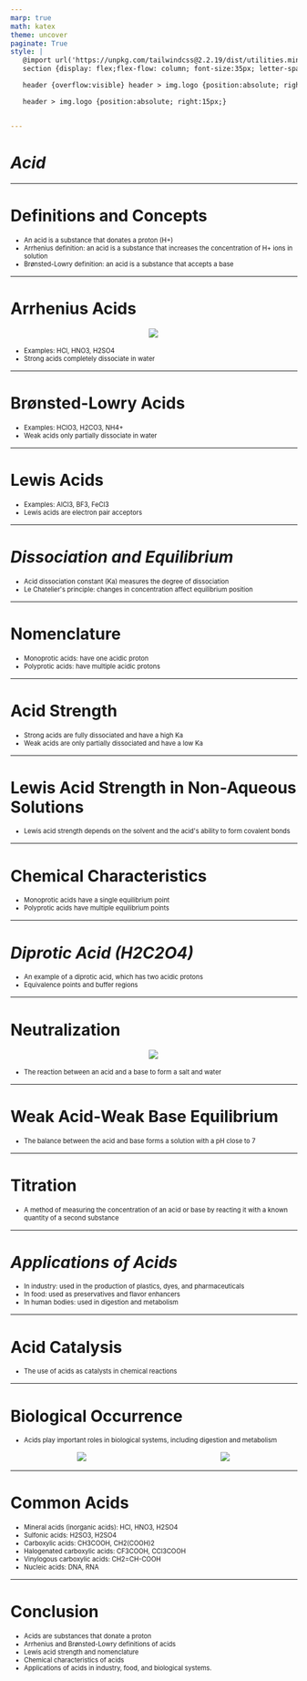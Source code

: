 ```yaml
---
marp: true
math: katex
theme: uncover
paginate: True
style: |
   @import url('https://unpkg.com/tailwindcss@2.2.19/dist/utilities.min.css');
   section {display: flex;flex-flow: column; font-size:35px; letter-spacing:1.4px;}

   header {overflow:visible} header > img.logo {position:absolute; right:15px;}

   header > img.logo {position:absolute; right:15px;}


---
```

<!-- backgroundImage: url('backgrounds/aaabstract (13).png') -->
<!-- _class: lead -->

 # _Acid_

---
<style scoped>p,li {font-size:0.88em}</style>

 # **Definitions and Concepts**
- An acid is a substance that donates a proton (H+)
- Arrhenius definition: an acid is a substance that increases the concentration of H+ ions in solution
- Brønsted-Lowry definition: an acid is a substance that accepts a base


---
<style scoped>p,li {font-size:0.88em}</style>

 # Arrhenius Acids
<div style="display: flex; flex: 1 1 auto; flex-flow: row; min-height: 0"><div style="display: flex; flex: 1 1 auto; justify-content: center;min-height:0;min-width:0; margin-bottom:0.1em;;margin-right:0.15em">
<img style='object-fit: contain; max-height:100%; max-width:100%; background-color: rgba(0,0,0,0);' src='https://upload.wikimedia.org/wikipedia/commons/thumb/6/6c/Arrhenius2.jpg/150px-Arrhenius2.jpg'/>
</div>
</div>

- Examples: HCl, HNO3, H2SO4
- Strong acids completely dissociate in water

---
<style scoped>p,li {font-size:0.92em}</style>

 # Brønsted-Lowry Acids

- Examples: HClO3, H2CO3, NH4+
- Weak acids only partially dissociate in water

---
<style scoped>p,li {font-size:0.92em}</style>

 # Lewis Acids

- Examples: AlCl3, BF3, FeCl3
- Lewis acids are electron pair acceptors

---
<style scoped>p,li {font-size:0.92em}</style>

 # _Dissociation and Equilibrium_

- Acid dissociation constant (Ka) measures the degree of dissociation
- Le Chatelier's principle: changes in concentration affect equilibrium position

---
<style scoped>p,li {font-size:0.92em}</style>

 # Nomenclature
- Monoprotic acids: have one acidic proton
- Polyprotic acids: have multiple acidic protons


---
<style scoped>p,li {font-size:0.92em}</style>

 # Acid Strength
- Strong acids are fully dissociated and have a high Ka
- Weak acids are only partially dissociated and have a low Ka


---
<style scoped>p,li {font-size:0.96em}</style>

 # Lewis Acid Strength in Non-Aqueous Solutions
- Lewis acid strength depends on the solvent and the acid's ability to form covalent bonds


---
<style scoped>p,li {font-size:0.92em}</style>

 # Chemical Characteristics

- Monoprotic acids have a single equilibrium point
- Polyprotic acids have multiple equilibrium points

---
<style scoped>p,li {font-size:0.92em}</style>

 # _Diprotic Acid (H2C2O4)_
- An example of a diprotic acid, which has two acidic protons
- Equivalence points and buffer regions


---
<style scoped>p,li {font-size:0.92em}</style>

 # Neutralization
<div style="display: flex; flex: 1 1 auto; flex-flow: row; min-height: 0"><div style="display: flex; flex: 1 1 auto; justify-content: center;min-height:0;min-width:0; margin-bottom:0.1em;;margin-right:0.15em">
<img style='object-fit: contain; max-height:100%; max-width:100%; background-color: rgba(0,0,0,0);' src='https://upload.wikimedia.org/wikipedia/commons/thumb/a/a0/Hydrochloric_acid_ammonia.jpg/220px-Hydrochloric_acid_ammonia.jpg'/>
</div>
</div>

- The reaction between an acid and a base to form a salt and water

---
<style scoped>p,li {font-size:0.96em}</style>

 # Weak Acid-Weak Base Equilibrium

- The balance between the acid and base forms a solution with a pH close to 7

---
<style scoped>p,li {font-size:0.96em}</style>

 # Titration
- A method of measuring the concentration of an acid or base by reacting it with a known quantity of a second substance


---
<style scoped>p,li {font-size:0.88em}</style>

 # _Applications of Acids_

- In industry: used in the production of plastics, dyes, and pharmaceuticals
- In food: used as preservatives and flavor enhancers
- In human bodies: used in digestion and metabolism

---
<style scoped>p,li {font-size:0.96em}</style>

 # Acid Catalysis
- The use of acids as catalysts in chemical reactions


---
<style scoped>p,li {font-size:0.88em}</style>

 # Biological Occurrence
- Acids play important roles in biological systems, including digestion and metabolism
<div style="display: flex; flex: 1 1 auto; flex-flow: row; min-height: 0"><div style="display: flex; flex: 1 1 auto; justify-content: center;min-height:0;min-width:0; margin-bottom:0.1em;;margin-right:0.15em">
<img style='object-fit: contain; max-height:100%; max-width:100%; background-color: rgba(0,0,0,0);' src='https://upload.wikimedia.org/wikipedia/commons/3/34/Aminoacid.png'/>
</div>
<div style="display: flex; flex: 1 1 auto; justify-content: center;min-height:0;min-width:0; margin-bottom:0.1em;;margin-right:0.15em">
<img style='object-fit: contain; max-height:100%; max-width:100%; background-color: rgba(0,0,0,0);' src='https://upload.wikimedia.org/wikipedia/commons/thumb/6/67/Aspirin-skeletal.svg/220px-Aspirin-skeletal.svg.png'/>
</div>
</div>


---
<style scoped>p,li {font-size:0.76em}</style>

 # Common Acids
- Mineral acids (inorganic acids): HCl, HNO3, H2SO4
- Sulfonic acids: H2SO3, H2SO4
- Carboxylic acids: CH3COOH, CH2(COOH)2
- Halogenated carboxylic acids: CF3COOH, CCl3COOH
- Vinylogous carboxylic acids: CH2=CH-COOH
- Nucleic acids: DNA, RNA


---
<style scoped>p,li {font-size:0.80em}</style>

 # Conclusion

- Acids are substances that donate a proton
- Arrhenius and Brønsted-Lowry definitions of acids
- Lewis acid strength and nomenclature
- Chemical characteristics of acids
- Applications of acids in industry, food, and biological systems.